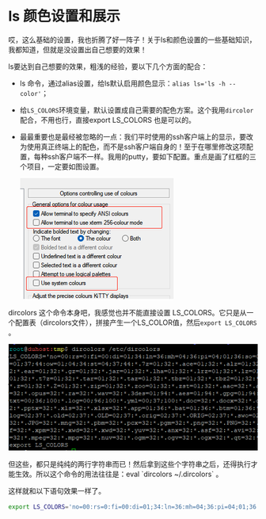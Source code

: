 # ls 颜色设置和展示

哎，这么基础的设置，我也折腾了好一阵子！关于ls和颜色设置的一些基础知识，我都知道，但就是没设置出自己想要的效果！ 

ls要达到自己想要的效果，粗浅的经验，要以下几个方面的配合：

- ls 命令，通过alias设置，给ls默认启用颜色显示：`alias ls='ls -h --color'`；

- 给`LS_COLORS`环境变量，默认设置成自己需要的配色方案。这个我用`dircolor`配合，不用也行，直接export LS_COLORS 也是可以的。

- 最最重要也是最经被忽略的一点：我们平时使用的ssh客户端上的显示，要改为使用真正终端上的配色，而不是ssh客户端自身的！至于在哪里修改这项配置，每种ssh客户端不一样。我用的putty，要如下配置。重点是画了红框的三个项目，一定要如图设置。

  ![image-20221028141930264](images/image-20221028141930264.png)

dircolors 这个命令本身吧，我感觉也并不能直接设置 LS_COLORS。它只是从一个配置表（dircolors文件），拼接产生一个LS_COLOR值，然后`export LS_COLORS` 。

![image-20221028142445499](images/image-20221028142445499.png)

但这些，都只是纯纯的两行字符串而已！然后拿到这些个字符串之后，还得执行才能生效。所以这个命令的用法往往是：eval \`dircolors ~/.dircolors\` 。

这样就和以下语句效果一样了。
```bash
export LS_COLORS='no=00:rs=0:fi=00:di=01;34:ln=36:mh=04;36:pi=04;01;36:so=04;33:do=04;01;36:bd=01;33:cd=33:or=31:mi=01;37;41:ex=01;36:su=01;04;37:sg=01;04;37:ca=01;37:tw=01;37;44:ow=01;04;34:st=04;37;44:*.7z=01;32:*.ace=01;32:*.alz=01;32:*.arc=01;32:*.arj=01;32:*.bz=01;32:*.bz2=01;32:*.cab=01;32:*.cpio=01;32:*.deb=01;32:*.dz=01;32:*.ear=01;32:*.gz=01;32:*.jar=01;32:*.lha=01;32:*.lrz=01;32:*.lz=01;32:*.lz4=01;32:*.lzh=01;32:*.lzma=01;32:*.lzo=01;32:*.rar=01;32:*.rpm=01;32:*.rz=01;32:*.sar=01;32:*.t7z=01;32:*.tar=01;32:*.taz=01;32:*.tbz=01;32:*.tbz2=01;32:*.tgz=01;32:*.tlz=01;32:*.txz=01;32:*.tz=01;32:*.tzo=01;32:*.tzst=01;32:*.war=01;32:*.xz=01;32:*.z=01;32:*.Z=01;32:*.zip=01;32:*.zoo=01;32:*.zst=01;32:*.aac=32:*.au=32:*.flac=32:*.m4a=32:*.mid=32:*.midi=32:*.mka=32:*.mp3=32:*.mpa=32:*.mpeg=32:*.mpg=32:*.ogg=32:*.opus=32:*.ra=32:*.wav=32:*.3des=01;94:*.aes=01;94:*.gpg=01;94:*.pgp=01;94:*.c=01;95:*.h=01;95:*.py=01;95:*.go=01;95:*.php=01;33:*.js=01;33:*.md=00;36;100:*.txt=00;36;100:*.log=00;96;100:*.yml=00;37;100:*.doc=32:*.docx=32:*.dot=32:*.odg=32:*.odp=32:*.ods=32:*.odt=32:*.otg=32:*.otp=32:*.ots=32:*.ott=32:*.pdf=32:*.ppt=32:*.pptx=32:*.xls=32:*.xlsx=32:*.app=01;36:*.bat=01;36:*.btm=01;36:*.cmd=01;36:*.com=01;36:*.exe=01;36:*.reg=01;36:*~=02;37:*.bak=02;37:*.BAK=02;37:*.log=02;37:*.log=02;37:*.old=02;37:*.OLD=02;37:*.orig=02;37:*.ORIG=02;37:*.swo=02;37:*.swp=02;37:*.bmp=32:*.cgm=32:*.dl=32:*.dvi=32:*.emf=32:*.eps=32:*.gif=32:*.jpeg=32:*.jpg=32:*.JPG=32:*.mng=32:*.pbm=32:*.pcx=32:*.pgm=32:*.png=32:*.PNG=32:*.ppm=32:*.pps=32:*.ppsx=32:*.ps=32:*.svg=32:*.svgz=32:*.tga=32:*.tif=32:*.tiff=32:*.xbm=32:*.xcf=32:*.xpm=32:*.xwd=32:*.xwd=32:*.yuv=32:*.anx=32:*.asf=32:*.avi=32:*.axv=32:*.flc=32:*.fli=32:*.flv=32:*.gl=32:*.m2v=32:*.m4v=32:*.mkv=32:*.mov=32:*.MOV=32:*.mp4=32:*.mpeg=32:*.mpg=32:*.nuv=32:*.ogm=32:*.ogv=32:*.ogx=32:*.qt=32:*.rm=32:*.rmvb=32:*.swf=32:*.vob=32:*.webm=32:*.wmv=32:'
```
